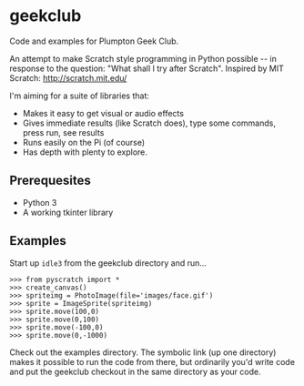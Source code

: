 geekclub
========

Code and examples for Plumpton Geek Club.

An attempt to make Scratch style programming in Python possible -- in
response to the question: "What shall I try after Scratch". Inspired by MIT Scratch: http://scratch.mit.edu/

I'm aiming for a suite of libraries that:

* Makes it easy to get visual or audio effects
* Gives immediate results (like Scratch does), type some commands, press run, see results
* Runs easily on the Pi (of course)
* Has depth with plenty to explore.

Prerequesites
-------------

* Python 3
* A working tkinter library

Examples
--------

Start up `idle3` from the geekclub directory and run...

    >>> from pyscratch import *
    >>> create_canvas()
    >>> spriteimg = PhotoImage(file='images/face.gif')
    >>> sprite = ImageSprite(spriteimg)
    >>> sprite.move(100,0)
    >>> sprite.move(0,100)
    >>> sprite.move(-100,0)
    >>> sprite.move(0,-1000)

Check out the examples directory. The symbolic link (up one directory) makes it 
possible to run the code from there, but ordinarily you'd write code and put
the geekclub checkout in the same directory as your code.



